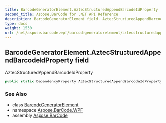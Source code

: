```yaml
---
title: BarcodeGeneratorElement.AztecStructuredAppendBarcodeIdProperty
second_title: Aspose.BarCode for .NET API Reference
description: BarcodeGeneratorElement field. AztecStructuredAppendBarcodeIdProperty
type: docs
weight: 1530
url: /net/aspose.barcode.wpf/barcodegeneratorelement/aztecstructuredappendbarcodeidproperty/
---
```

## BarcodeGeneratorElement.AztecStructuredAppendBarcodeIdProperty field

AztecStructuredAppendBarcodeIdProperty

```csharp
public static DependencyProperty AztecStructuredAppendBarcodeIdProperty;
```

### See Also

* class [BarcodeGeneratorElement](../)
* namespace [Aspose.BarCode.WPF](../../../aspose.barcode.wpf/)
* assembly [Aspose.BarCode](../../../)


